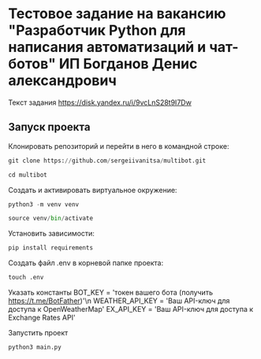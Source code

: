# Тестовое задание на вакансию "Разработчик Python для написания автоматизаций и чат-ботов" ИП Богданов Денис александрович

Текст задания
https://disk.yandex.ru/i/9vcLnS28t9I7Dw

## Запуск проекта

Клонировать репозиторий и перейти в него в командной строке:
```python
git clone https://github.com/sergeiivanitsa/multibot.git
```
```python
cd multibot
```
Cоздать и активировать виртуальное окружение:
```python
python3 -m venv venv
```
```python
source venv/bin/activate
```
Установить зависимости:
```python
pip install requirements
```
Создать файл .env в корневой папке проекта:
```python
touch .env
```
Указать константы
BOT_KEY = 'токен вашего бота (получить https://t.me/BotFather)'\n
WEATHER_API_KEY = 'Ваш API-ключ для доступа к OpenWeatherMap'
EX_API_KEY = 'Ваш API-ключ для доступа к Exchange Rates API'

Запустить проект
```python
python3 main.py
```
